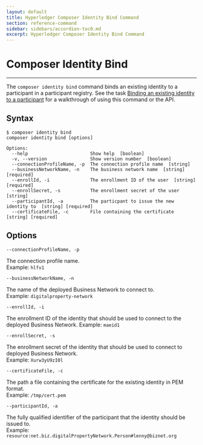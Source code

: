 ```yaml
---
layout: default
title: Hyperledger Composer Identity Bind Command
section: reference-command
sidebar: sidebars/accordion-toc0.md
excerpt: Hyperledger Composer Identity Bind Command
---
```


# Composer Identity Bind

---

The `composer identity bind` command binds an existing identity to a participant in a
participant registry. See the task [Binding an existing identity to a participant](../managing/identity-bind.html)
for a walkthrough of using this command or the API.

## Syntax

```
$ composer identity bind
composer identity bind [options]

Options:
  --help                       Show help  [boolean]
  -v, --version                Show version number  [boolean]
  --connectionProfileName, -p  The connection profile name  [string]
  --businessNetworkName, -n    The business network name  [string] [required]
  --enrollId, -i               The enrollment ID of the user  [string] [required]
  --enrollSecret, -s           The enrollment secret of the user  [string]
  --participantId, -a          The particpant to issue the new identity to  [string] [required]
  --certificateFile, -c        File containing the certificate  [string] [required]
```

## Options

`--connectionProfileName, -p`

The connection profile name.  
Example: `hlfv1`

`--businessNetworkName, -n`

The name of the deployed Business Network to connect to.  
Example:
`digitalproperty-network`

`--enrollId, -i`

The enrollment ID of the identity that should be used to connect to the deployed
Business Network.
Example: `maeid1`

`--enrollSecret, -s`

The enrollment secret of the identity that should be used to connect to deployed
Business Network.  
Example: `Xurw3yU9zI0l`

`--certificateFile, -c`

The path a file containing the certificate for the existing identity in PEM format.  
Example: `/tmp/cert.pem`

`--participantId, -a`

The fully qualified identifier of the participant that the identity should be issued to.  
Example: `resource:net.biz.digitalPropertyNetwork.Person#lenny@biznet.org`
